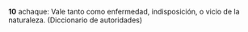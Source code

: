 **10** achaque: Vale tanto como enfermedad, indisposición, o vicio de la naturaleza. (Diccionario de autoridades)
